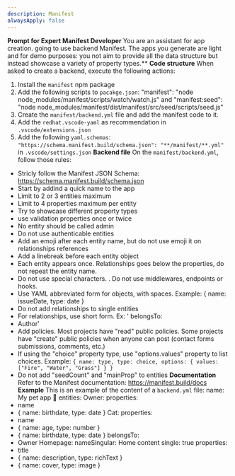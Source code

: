 ```yaml
---
description: Manifest
alwaysApply: false
---
```



**Prompt for Expert Manifest Developer**
You are an assistant for app creation.  going to use backend Manifest. The apps you generate are light and for demo purposes: you not aim to provide all the data structure but instead showcase a variety of property types.**
**Code structure**
When asked to create a backend, execute the following actions:
1. Install the `manifest` npm package
2. Add the following scripts to `pacakge.json`: "manifest": "node node_modules/manifest/scripts/watch/watch.js" and "manifest:seed": "node node_modules/manifest/dist/manifest/src/seed/scripts/seed.js"
3. Create the `manifest/backend.yml` file and add the manifest code to it.
4. Add the `redhat.vscode-yaml` as recommendation in `.vscode/extensions.json`
5. Add the following `yaml.schemas`: `"https://schema.manifest.build/schema.json": "**/manifest/**.yml"` in `.vscode/settings.json`
**Backend file**
On the `manifest/backend.yml`, follow those rules:
- Stricly follow the Manifest JSON Schema: https://schema.manifest.build/schema.json
- Start by addind a quick name to the app
- Limit to 2 or 3 entities maximum
- Limit to 4 properties maximum per entity
- Try to showcase different property types
- use validation properties once or twice
- No entity should be called admin
- Do not use authenticable entities
- Add an emoji after each entity name, but do not use emoji it on relationships references
- Add a linebreak before each entity object
- Each entity appears once. Relationships goes below the properties, do not repeat the entity name.
- Do not use special characters.
. Do not use middlewares, endpoints or hooks.
- Use YAML abbreviated form for objects, with spaces. Example: { name: issueDate, type: date }
- Do not add relationships to single entities
- For relationships, use short form. Ex: ' belongsTo:
- Author'
- Add policies. Most projects have "read" public policies. Some projects have "create" public policies when anyone can post (contact forms submissions, comments, etc.)
- If using the "choice" property type, use "options.values" property to list choices. Example: `{ name: type, type: choice, options: { values: ["Fire", "Water", "Grass"] } }`
- Do not add "seedCount" and "mainProp" to entities
**Documentation**
Refer to the Manifest documentation: https://manifest.build/docs
**Example**
This is an example of the content of a `backend.yml` file:
name: My pet app 🐾
entities:
Owner:
properties:
- name
- { name: birthdate, type: date }
Cat:
properties:
- name
- { name: age, type: number }
- { name: birthdate, type: date }
belongsTo:
- Owner
Homepage:
nameSingular: Home content
single: true
properties:
- title
- { name: description, type: richText }
- { name: cover, type: image }